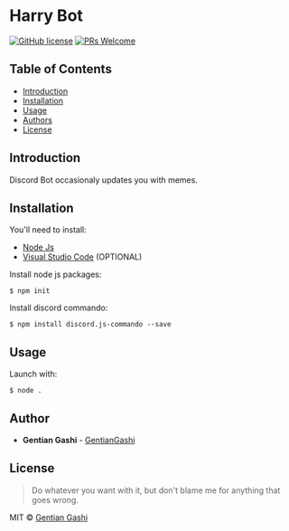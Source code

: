 # Harry Bot
[![GitHub license](https://img.shields.io/github/license/GentianGashi/Harry-Bot)](https://github.com/GentianGashi/Harry-Bot/blob/master/LICENSE) [![PRs Welcome](https://img.shields.io/badge/PRs-welcome-brightgreen.svg?style=flat-square)](http://makeapullrequest.com)

## Table of Contents
<!--ts-->
   * [Introduction](#introduction)  
   * [Installation](#installation)
   * [Usage](#usage)
   * [Authors](#author)  
   * [License](#license)  
<!--te-->

## Introduction
Discord Bot occasionaly updates you with memes.

## Installation
You'll need to install:
* [Node Js](https://nodejs.org/en/download/)
* [Visual Studio Code](https://code.visualstudio.com/download) (OPTIONAL)

Install node js packages:

    $ npm init
    
Install discord commando:

    $ npm install discord.js-commando --save

## Usage
Launch with:

    $ node .

## Author
* **Gentian Gashi** - [GentianGashi](https://github.com/GentianGashi)

## License
> Do whatever you want with it, but don't blame me for anything that goes wrong.

MIT © [Gentian Gashi](https://github.com/GentianGashi)
